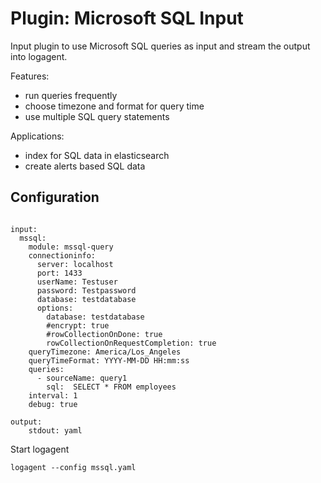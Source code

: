 # Plugin: Microsoft SQL Input

Input plugin to use Microsoft SQL queries as input and stream the output into logagent.

Features:

- run queries frequently
- choose timezone and format for query time
- use multiple SQL query statements 

Applications:

- index for SQL data in elasticsearch
- create alerts based SQL data

## Configuration

```

input:
  mssql:
    module: mssql-query
    connectioninfo: 
      server: localhost
      port: 1433
      userName: Testuser
      password: Testpassword
      database: testdatabase
      options: 
        database: testdatabase
        #encrypt: true
        #rowCollectionOnDone: true
        rowCollectionOnRequestCompletion: true
    queryTimezone: America/Los_Angeles 
    queryTimeFormat: YYYY-MM-DD HH:mm:ss
    queries: 
      - sourceName: query1
        sql:  SELECT * FROM employees
    interval: 1
    debug: true

output:
    stdout: yaml

```

Start logagent

```
logagent --config mssql.yaml
```
